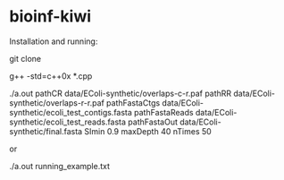 # bioinf-kiwi

Installation and running:

git clone

g++ -std=c++0x *.cpp

./a.out pathCR data/EColi-synthetic/overlaps-c-r.paf pathRR data/EColi-synthetic/overlaps-r-r.paf pathFastaCtgs data/EColi-synthetic/ecoli_test_contigs.fasta pathFastaReads data/EColi-synthetic/ecoli_test_reads.fasta pathFastaOut data/EColi-synthetic/final.fasta SImin 0.9 maxDepth 40 nTimes 50

or 

./a.out running_example.txt
